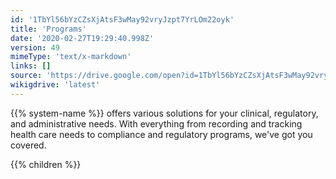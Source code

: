 ```yaml
---
id: '1TbYl56bYzCZsXjAtsF3wMay92vryJzpt7YrLOm22oyk'
title: 'Programs'
date: '2020-02-27T19:29:40.998Z'
version: 49
mimeType: 'text/x-markdown'
links: []
source: 'https://drive.google.com/open?id=1TbYl56bYzCZsXjAtsF3wMay92vryJzpt7YrLOm22oyk'
wikigdrive: 'latest'
---
```





{{% system-name %}} offers various solutions for your clinical, regulatory, and administrative needs. With everything from recording and tracking health care needs to compliance and regulatory programs, we've got you covered.



{{% children %}}




